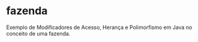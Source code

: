 # fazenda
Exemplo de Modificadores de Acesso, Herança e Polimorfismo em Java no conceito de uma fazenda.
